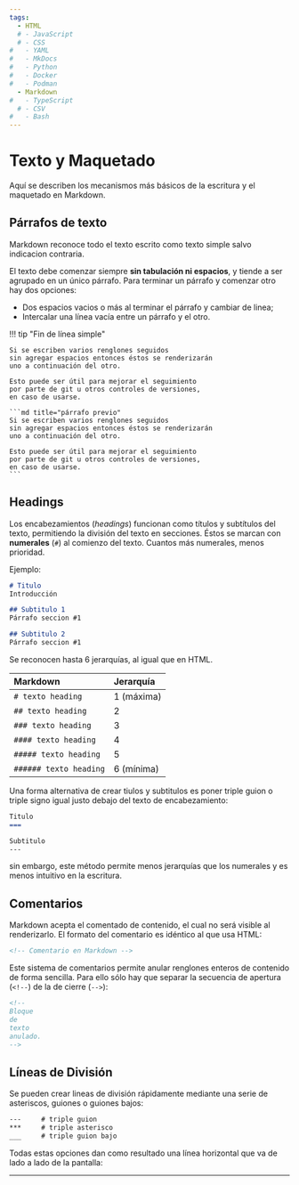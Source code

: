 ```yaml
---
tags:
  - HTML
  # - JavaScript
  # - CSS
#   - YAML
#   - MkDocs
#   - Python
#   - Docker
#   - Podman
  - Markdown
#   - TypeScript
  # - CSV
#   - Bash
---
```


# Texto y Maquetado

<!-- 
##

Los archivos de Markdown usan la extensión `.md`. 
-->
Aquí se describen los mecanismos más básicos de la escritura y el maquetado en Markdown.


## Párrafos de texto

Markdown reconoce todo el texto escrito como texto simple
salvo indicacion contraria. 

El texto debe comenzar siempre **sin tabulación ni espacios**,
y tiende a ser agrupado en un único párrafo.
Para terminar un párrafo y comenzar otro hay dos opciones:

- Dos espacios vacios o más al terminar el párrafo y cambiar de linea;
- Intercalar una línea vacía entre un párrafo y el otro. 


!!! tip "Fin de línea simple"

    Si se escriben varios renglones seguidos 
    sin agregar espacios entonces éstos se renderizarán
    uno a continuación del otro.

    Esto puede ser útil para mejorar el seguimiento 
    por parte de git u otros controles de versiones, 
    en caso de usarse.

    ```md title="párrafo previo"
    Si se escriben varios renglones seguidos 
    sin agregar espacios entonces éstos se renderizarán
    uno a continuación del otro.

    Esto puede ser útil para mejorar el seguimiento 
    por parte de git u otros controles de versiones, 
    en caso de usarse.
    ```


## Headings

Los encabezamientos (*headings*) funcionan como títulos y subtítulos del texto, 
permitiendo la división del texto en secciones.
Éstos se marcan con **numerales** (`#`) al comienzo del texto. 
Cuantos más numerales, menos prioridad. 

Ejemplo:

```md title="formato de headings - numerales"
# Titulo
Introducción

## Subtitulo 1
Párrafo seccion #1

## Subtitulo 2
Párrafo seccion #1
```

Se reconocen hasta 6 jerarquías, al igual que en HTML.


|Markdown| Jerarquía |
|:---|:---|
|`# texto heading`| 1  (máxima)|
|`## texto heading`| 2|
|`### texto heading`| 3|
|`#### texto heading`| 4|
|`##### texto heading`| 5|
|`###### texto heading`| 6  (mínima)|


Una forma alternativa de crear tiulos y subtitulos es poner triple guion o triple signo igual justo debajo del texto de encabezamiento:

```md title="formato de headings - subrayado"
Titulo
===

Subtitulo
---
```
sin embargo, este método permite menos jerarquías que los numerales 
y es menos intuitivo en la escritura.




## Comentarios

Markdown acepta el comentado de contenido,
el cual no será visible al renderizarlo. 
El formato del comentario es idéntico al que usa HTML:

```md title="Comentarios en MD"
<!-- Comentario en Markdown -->
```

Este sistema de comentarios permite anular renglones enteros de contenido de forma sencilla. 
Para ello sólo hay que separar la secuencia de apertura (`<!--`) de la de cierre (`-->`):



```md title="Contenido anulado en MD"
<!-- 
Bloque 
de 
texto 
anulado.
-->
```




## Líneas de División

Se pueden crear lineas de división rápidamente mediante una serie de asteriscos, guiones o  guiones bajos:

```md
---     # triple guion
***     # triple asterisco
___     # triple guion bajo
```

Todas estas opciones dan como resultado una línea horizontal que va de lado a lado de la pantalla:

---     
  